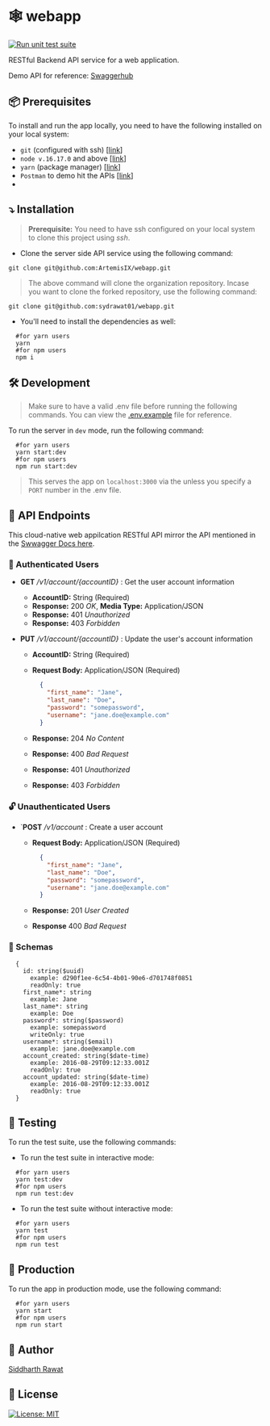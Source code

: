 # :spider_web: webapp

[![Run unit test suite](https://github.com/ArtemisIX/webapp/actions/workflows/test-suite.yml/badge.svg)](https://github.com/ArtemisIX/webapp/actions/workflows/test-suite.yml)

RESTful Backend API service for a web application.

Demo API for reference: [Swaggerhub](https://app.swaggerhub.com/apis-docs/fall2022-csye6225/cloud-native-webapp/assignment-01)

## :package: Prerequisites

To install and run the app locally, you need to have the following installed on your local system:

- `git` (configured with ssh) [[link](https://git-scm.com/downloads)]
- `node v.16.17.0` and above [[link](https://nodejs.org/en/download/)]
- `yarn` (package manager) [[link]((https://formulae.brew.sh/formula/yarn))]
- `Postman` to demo hit the APIs [[link](https://www.postman.com/downloads/)]
-

## :arrow_heading_down: Installation

> **Prerequisite:** You need to have ssh configured on your local system to clone this project using _ssh_.

- Clone the server side API service using the following command:

```shell
git clone git@github.com:ArtemisIX/webapp.git
```

> The above command will clone the organization repository. Incase you want to clone the forked repository, use the following command:

```shell
git clone git@github.com:sydrawat01/webapp.git
```

- You'll need to install the dependencies as well:

```shell
  #for yarn users
  yarn
  #for npm users
  npm i
```

## :hammer_and_wrench: Development

> Make sure to have a valid .env file before running the following commands. You can view the [.env.example](./.env.example) file for reference.

To run the server in `dev` mode, run the following command:

```shell
  #for yarn users
  yarn start:dev
  #for npm users
  npm run start:dev
```

> This serves the app on `localhost:3000` via the unless you specify a `PORT` number in the .env file.

## :busstop: API Endpoints

This cloud-native web appilcation RESTful API mirror the API mentioned in the [Swwagger Docs here](https://app.swaggerhub.com/apis-docs/fall2022-csye6225/cloud-native-webapp/assignment-02#/Account).

### :closed_lock_with_key: Authenticated Users

- **GET** _/v1/account/{accountID}_ : Get the user account information
  - **AccountID:** String (Required)
  - **Response:** 200 _OK_, **Media Type:** Application/JSON
  - **Response:** 401 _Unauthorized_
  - **Response:** 403 _Forbidden_

- **PUT** _/v1/account/{accountID}_ : Update the user's account information
  - **AccountID:** String (Required)
  - **Request Body:** Application/JSON (Required)

    ```json
      {
        "first_name": "Jane",
        "last_name": "Doe",
        "password": "somepassword",
        "username": "jane.doe@example.com"
      }
    ```

  - **Response:** 204 _No Content_
  - **Response:** 400 _Bad Request_
  - **Response:** 401 _Unauthorized_
  - **Response:** 403 _Forbidden_

### :unlock: Unauthenticated Users

- `**POST** _/v1/account_ : Create a user account
  - **Request Body:** Application/JSON (Required)

    ```json
      {
        "first_name": "Jane",
        "last_name": "Doe",
        "password": "somepassword",
        "username": "jane.doe@example.com"
      }
    ```

  - **Response:** 201 _User Created_
  - **Response** 400 _Bad Request_

### :lotus_position: Schemas

```text
  {
    id: string($uuid)
      example: d290f1ee-6c54-4b01-90e6-d701748f0851
      readOnly: true
    first_name*: string
      example: Jane
    last_name*: string
      example: Doe
    password*: string($password)
      example: somepassword
      writeOnly: true
    username*: string($email)
      example: jane.doe@example.com
    account_created: string($date-time)
      example: 2016-08-29T09:12:33.001Z
      readOnly: true
    account_updated: string($date-time)
      example: 2016-08-29T09:12:33.001Z
      readOnly: true
  }
```

## :test_tube: Testing

To run the test suite, use the following commands:

- To run the test suite in interactive mode:

```shell
  #for yarn users
  yarn test:dev
  #for npm users
  npm run test:dev
```

- To run the test suite without interactive mode:

```shell
  #for yarn users
  yarn test
  #for npm users
  npm run test
```

## :rocket: Production

To run the app in production mode, use the following command:

```shell
  #for yarn users
  yarn start
  #for npm users
  npm run start
```

## :ninja: Author

[Siddharth Rawat](mailto:rawat.sid@northeastern.edu)

## :scroll: License

[![License: MIT](https://img.shields.io/badge/License-MIT-blue.svg)](./LICENSE)
